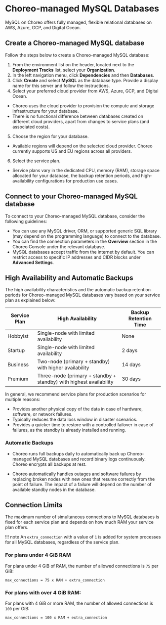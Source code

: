 # Choreo-managed MySQL Databases

MySQL on Choreo offers fully managed, flexible relational databases on AWS, Azure, GCP, and Digital Ocean.

## Create a Choreo-managed MySQL database

Follow the steps below to create a Choreo-managed MySQL database: 

1. From the environment list on the header, located next to the **Deployment Tracks** list, select your **Organization**.
2. In the left navigation menu, click **Dependencies** and then **Databases**.
3. Click **Create** and select **MySQL** as the database type. Provide a display name for this server and follow the instructions.
4. Select your preferred cloud provider from AWS, Azure, GCP, and Digital Ocean.
  - Choreo uses the cloud provider to provision the compute and storage infrastructure for your database.
  - There is no functional difference between databases created on different cloud providers, apart from changes to service plans (and associated costs). 
5. Choose the region for your database.
  - Available regions will depend on the selected cloud provider. Choreo currently supports US and EU regions across all providers.
6. Select the service plan.
  - Service plans vary in the dedicated CPU, memory (RAM), storage space allocated for your database, the backup retention periods, and high-availability configurations for production use cases.

## Connect to your Choreo-managed MySQL database

To connect to your Choreo-managed MySQL database, consider the following guidelines:

- You can use any MySQL driver, ORM, or supported generic SQL library (may depend on the programming language) to connect to the database.
- You can find the connection parameters in the **Overview** section in the Choreo Console under the relevant database.
- MySQL databases accept traffic from the internet by default. You can restrict access to specific IP addresses and CIDR blocks under **Advanced Settings**.

## High Availability and Automatic Backups

The high availability characteristics and the automatic backup retention periods for Choreo-managed MySQL databases vary based on your service plan as explained below:

| Service Plan | High Availability                                                  | Backup Retention Time |
|--------------|--------------------------------------------------------------------|-----------------------|
| Hobbyist     | Single-node with limited availability                              | None                  |
| Startup      | Single-node with limited availability                              | 2 days                |
| Business     | Two-node (primary + standby) with higher availability              | 14 days               |
| Premium      | Three-node (primary + standby + standby) with highest availability | 30 days               |

In general, we recommend service plans for production scenarios for multiple reasons:
- Provides another physical copy of the data in case of hardware, software, or network failures.
- Typically reduces the data loss window in disaster scenarios.
- Provides a quicker time to restore with a controlled failover in case of failures, as the standby is already installed and running.

### Automatic Backups

- Choreo runs full backups daily to automatically back up Choreo-managed MySQL databases and record binary logs continuously.
Choreo encrypts all backups at rest.

- Choreo automatically handles outages and software failures by replacing broken nodes with new ones that resume correctly from the point of failure. The impact of a failure will depend on the number of available standby nodes in the database.

## Connection Limits

The maximum number of simultaneous connections to MySQL databases is fixed for each service plan and depends on how much RAM your service plan offers.

!!! note
    An `extra_connection` with a value of `1` is added for system processes for all MySQL databases, regardless of the service plan.

### For plans under 4 GiB RAM

For plans under 4 GiB of RAM, the number of allowed connections is `75` per GiB:

```
max_connections = 75 x RAM + extra_connection
```

### For plans with over 4 GiB RAM:

For plans with 4 GiB or more RAM, the number of allowed connections is `100` per GiB:

```
max_connections = 100 x RAM + extra_connection
```
